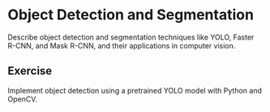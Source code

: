 # Object Detection and Segmentation

Describe object detection and segmentation techniques like YOLO, Faster R-CNN, and Mask R-CNN, and their applications in computer vision.

## Exercise

Implement object detection using a pretrained YOLO model with Python and OpenCV.
